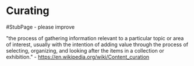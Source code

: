 # Curating

 #StubPage - please improve

"the process of gathering information relevant to a particular topic or area of interest, usually with the intention of adding value through the process of selecting, organizing, and looking after the items in a collection or exhibition." - https://en.wikipedia.org/wiki/Content_curation